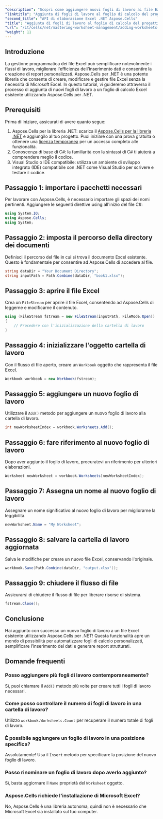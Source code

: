 ```yaml
---
"description": "Scopri come aggiungere nuovi fogli di lavoro ai file Excel tramite codice utilizzando Aspose.Cells per .NET. Questa guida completa ti guiderà attraverso i passaggi necessari."
"linktitle": "Aggiunta di fogli di lavoro al foglio di calcolo del progettista utilizzando Aspose.Cells"
"second_title": "API di elaborazione Excel .NET Aspose.Cells"
"title": "Aggiunta di fogli di lavoro al foglio di calcolo del progettista utilizzando Aspose.Cells"
"url": "/it/cells/net/mastering-worksheet-management/adding-worksheets-to-designer-spreadsheet/"
"weight": 11
---
```


## Introduzione

La gestione programmatica dei file Excel può semplificare notevolmente i flussi di lavoro, migliorare l'efficienza dell'inserimento dati e consentire la creazione di report personalizzati. Aspose.Cells per .NET è una potente libreria che consente di creare, modificare e gestire file Excel senza la necessità di Microsoft Excel. In questo tutorial, vi guideremo attraverso il processo di aggiunta di nuovi fogli di lavoro a un foglio di calcolo Excel esistente utilizzando Aspose.Cells per .NET.

## Prerequisiti
Prima di iniziare, assicurati di avere quanto segue:

1. Aspose.Cells per la libreria .NET: scarica il [Aspose.Cells per la libreria .NET](https://releases.aspose.com/cells/net/) e aggiungilo al tuo progetto. Puoi iniziare con una prova gratuita o ottenere una [licenza temporanea](https://purchase.aspose.com/temporary-license/) per un accesso completo alle funzionalità.
2. Conoscenza di base di C#: la familiarità con la sintassi di C# ti aiuterà a comprendere meglio il codice.
3. Visual Studio o IDE compatibile: utilizza un ambiente di sviluppo integrato (IDE) compatibile con .NET come Visual Studio per scrivere e testare il codice.

## Passaggio 1: importare i pacchetti necessari
Per lavorare con Aspose.Cells, è necessario importare gli spazi dei nomi pertinenti. Aggiungere le seguenti direttive using all'inizio del file C#:

```csharp
using System.IO;
using Aspose.Cells;
using System;
```

## Passaggio 2: imposta il percorso della directory dei documenti
Definisci il percorso del file in cui si trova il documento Excel esistente. Questo è fondamentale per consentire ad Aspose.Cells di accedere al file.

```csharp
string dataDir = "Your Document Directory";
string inputPath = Path.Combine(dataDir, "book1.xlsx");
```

## Passaggio 3: aprire il file Excel
Crea un `FileStream` per aprire il file Excel, consentendo ad Aspose.Cells di leggerne e modificarne il contenuto.

```csharp
using (FileStream fstream = new FileStream(inputPath, FileMode.Open))
{
    // Procedere con l'inizializzazione della cartella di lavoro
}
```

## Passaggio 4: inizializzare l'oggetto cartella di lavoro
Con il flusso di file aperto, creare un `Workbook` oggetto che rappresenta il file Excel.

```csharp
Workbook workbook = new Workbook(fstream);
```

## Passaggio 5: aggiungere un nuovo foglio di lavoro
Utilizzare il `Add()` metodo per aggiungere un nuovo foglio di lavoro alla cartella di lavoro.

```csharp
int newWorksheetIndex = workbook.Worksheets.Add();
```

## Passaggio 6: fare riferimento al nuovo foglio di lavoro
Dopo aver aggiunto il foglio di lavoro, procuratevi un riferimento per ulteriori elaborazioni.

```csharp
Worksheet newWorksheet = workbook.Worksheets[newWorksheetIndex];
```

## Passaggio 7: Assegna un nome al nuovo foglio di lavoro
Assegnare un nome significativo al nuovo foglio di lavoro per migliorarne la leggibilità.

```csharp
newWorksheet.Name = "My Worksheet";
```

## Passaggio 8: salvare la cartella di lavoro aggiornata
Salva le modifiche per creare un nuovo file Excel, conservando l'originale.

```csharp
workbook.Save(Path.Combine(dataDir, "output.xlsx"));
```

## Passaggio 9: chiudere il flusso di file
Assicurarsi di chiudere il flusso di file per liberare risorse di sistema.

```csharp
fstream.Close();
```

## Conclusione
Hai aggiunto con successo un nuovo foglio di lavoro a un file Excel esistente utilizzando Aspose.Cells per .NET! Questa funzionalità apre un mondo di possibilità per automatizzare fogli di calcolo personalizzati, semplificare l'inserimento dei dati e generare report strutturati.

## Domande frequenti

### Posso aggiungere più fogli di lavoro contemporaneamente?
Sì, puoi chiamare il `Add()` metodo più volte per creare tutti i fogli di lavoro necessari.

### Come posso controllare il numero di fogli di lavoro in una cartella di lavoro?
Utilizzo `workbook.Worksheets.Count` per recuperare il numero totale di fogli di lavoro.

### È possibile aggiungere un foglio di lavoro in una posizione specifica?
Assolutamente! Usa il `Insert` metodo per specificare la posizione del nuovo foglio di lavoro.

### Posso rinominare un foglio di lavoro dopo averlo aggiunto?
Sì, basta aggiornare il `Name` proprietà del `Worksheet` oggetto.

### Aspose.Cells richiede l'installazione di Microsoft Excel?
No, Aspose.Cells è una libreria autonoma, quindi non è necessario che Microsoft Excel sia installato sul tuo computer.